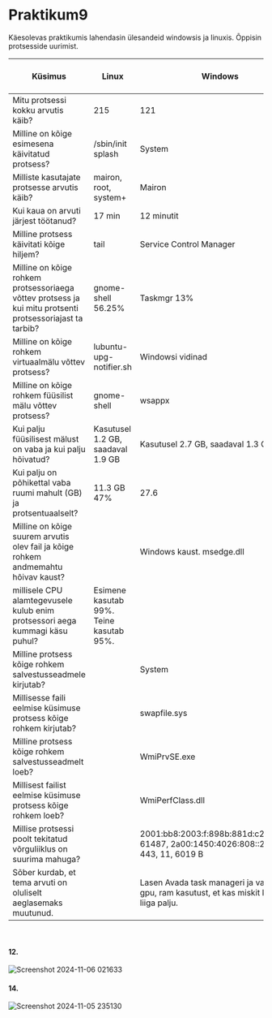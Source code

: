 # Praktikum9
Käesolevas praktikumis lahendasin ülesandeid windowsis ja linuxis. Õppisin protsesside uurimist. <br>


|Küsimus|Linux|Windows|Linuxis kasutatud käsklus|Windowsis kasutatud tööriist|
|---|---|---|---|---|
|Mitu protsessi kokku arvutis käib?|215|121|ps -aux | wc -l|Task manager|
|Milline on kõige esimesena käivitatud protsess?|/sbin/init splash|System|ps axo pid,cmd,comm,etime|Task manager|
|Milliste kasutajate protsesse arvutis käib?|mairon, root, system+|Mairon|ps aux|Task manager|
|Kui kaua on arvuti järjest töötanud?|17 min|12 minutit|uptime|Task manager|
|Milline protsess käivitati kõige hiljem?|tail|Service Control Manager|ps -eo comm,lstart,cmd --sort=start_time | tail -n 1|Task manager|
|Milline on kõige rohkem protsessoriaega võttev protsess ja kui mitu protsenti protsessoriajast ta tarbib?|gnome-shell 56.25%|Taskmgr 13%|System monitor|Task manager|
|Milline on kõige rohkem virtuaalmälu võttev protsess?|lubuntu-upg-notifier.sh|Windowsi vidinad|System monitor|Task manager|
|Milline on kõige rohkem füüsilist mälu võttev protsess?|gnome-shell|wsappx|System monitor|Task manager|
|Kui palju füüsilisest mälust on vaba ja kui palju hõivatud?|Kasutusel 1.2 GB, saadaval 1.9 GB|Kasutusel 2.7 GB, saadaval 1.3 GB|System monitor|Task manager|
|Kui palju on põhikettal vaba ruumi mahult (GB) ja protsentuaalselt?|11.3 GB 47%|27.6|System monitor|File explorer|
|Milline on kõige suurem arvutis olev fail ja kõige rohkem andmemahtu hõivav kaust?|   |Windows kaust. msedge.dll|   |WinDirStat|
|millisele CPU alamtegevusele kulub enim protsessori aega kummagi käsu puhul?|Esimene kasutab 99%. Teine kasutab 95%.||top||
|Milline protsess kõige rohkem salvestusseadmele kirjutab?|   |System|   |Resource Monitor|
|Millisesse faili eelmise küsimuse protsess kõige rohkem kirjutab?|   |swapfile.sys|   |Resource Monitor|
|Milline protsess kõige rohkem salvestusseadmelt loeb?|   |WmiPrvSE.exe|   |Resource Monitor|
|Millisest failist eelmise küsimuse protsess kõige rohkem loeb?|   |WmiPerfClass.dll|   |Resource Monitor|
|Millise protsessi poolt tekitatud võrguliiklus on suurima mahuga? |   |2001:bb8:2003:f:898b:881d:c240:6936, 61487, 2a00:1450:4026:808::200a, 443, 11, 6019 B|   |Resource Monitor|
|Sõber kurdab, et tema arvuti on oluliselt aeglasemaks muutunud.|   |Lasen Avada task manageri ja vaatan cpu, gpu, ram kasutust, et kas miskit kasutab liiga palju.|   |Task manager|
<br>


#### 12. <br>
![Screenshot 2024-11-06 021633](https://github.com/user-attachments/assets/0db10467-a110-41bf-ba68-d503b25b712b)<br>
#### 14. <br>
![Screenshot 2024-11-05 235130](https://github.com/user-attachments/assets/f18f97f7-a600-4101-bf2f-79f77bc7aff8)
